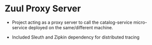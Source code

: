 # Zuul Proxy Server

* Project acting as a proxy server to call the catalog-service micro-service deployed on the same/different machine.

* Included Sleuth and Zipkin dependency for distributed tracing